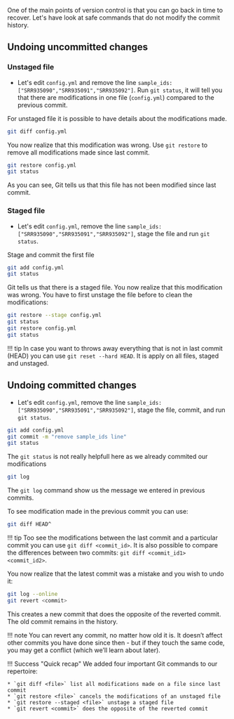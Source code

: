 One of the main points of version control is that you can go back in time to recover.
Let's have look at safe commands that do not modify the commit history.

## Undoing uncommitted changes 

### Unstaged file

* Let's edit `config.yml` and remove the line 
`sample_ids: ["SRR935090","SRR935091","SRR935092"]`. Run `git status`, it will tell you 
that there are modifications in one file (`config.yml`) compared to the previous commit.

For unstaged file it is possible to have details about the modifications made.
```bash
git diff config.yml
```

You now realize that this modification was wrong. Use `git restore` to remove all 
modifications made since last commit.
```bash
git restore config.yml
git status
```
As you can see, Git tells us that this file has not been modified since last commit.

### Staged file

* Let's edit `config.yml`, remove the line 
`sample_ids: ["SRR935090","SRR935091","SRR935092"]`, stage the file and run `git status`. 

Stage and commit the first file 
```bash
git add config.yml
git status
```

Git tells us that there is a staged file. You now realize that this modification was 
wrong. You have to first unstage the file before to clean the modifications:

```bash
git restore --stage config.yml
git status
git restore config.yml
git status
```

!!! tip
    In case you want to throws away everything that is not in last commit (HEAD) you can
    use `git reset --hard HEAD`. It is apply on all files, staged and unstaged. 

## Undoing committed changes 

* Let's edit `config.yml`, remove the line 
`sample_ids: ["SRR935090","SRR935091","SRR935092"]`, stage the file, commit, and run 
`git status`. 
```bash
git add config.yml
git commit -m "remove sample_ids line"
git status
```

The `git status` is not really helpfull here as we already commited our modifications 
```bash
git log
```

The `git log` command show us the message we entered in previous commits.

To see modification made in the previous commit you can use:
```bash
git diff HEAD^
```

!!! tip
    Too see the modifications between the last commit and a particular commit you can use 
    `git diff <commit_id>`. It is also possible to compare the differences between two commits:
    `git diff <commit_id1> <commit_id2>`.

You now realize that the latest commit was a mistake and you wish to undo it:
```bash
git log --online
git revert <commit>
```

This creates a new commit that does the opposite of the reverted commit. The old commit remains in the history.

!!! note 
    You can revert any commit, no matter how old it is. It doesn’t affect other commits you have done since then - but if they touch the same code, you may get a conflict (which we’ll learn about later).

!!! Success "Quick recap"
    We added four important Git commands to our repertoire:
    
    * `git diff <file>` list all modifications made on a file since last commit
    * `git restore <file>` cancels the modifications of an unstaged file
    * `git restore --staged <file>` unstage a staged file
    * `git revert <commit>` does the opposite of the reverted commit


